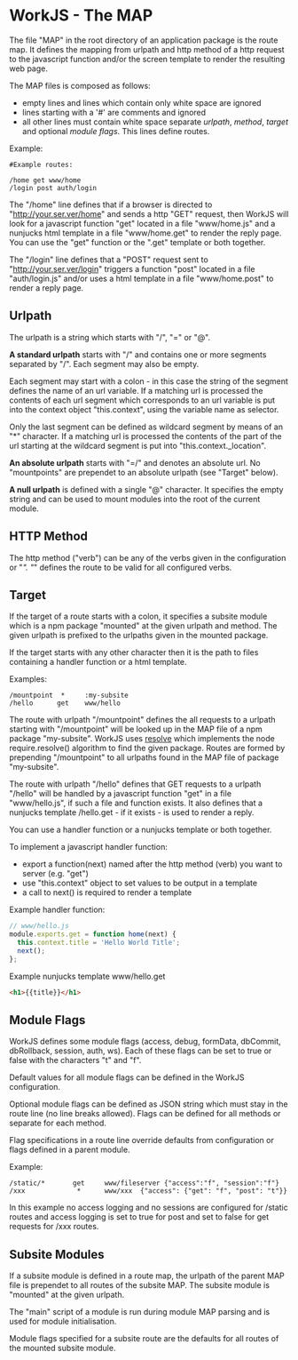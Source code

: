 # WorkJS - The MAP

The file "MAP" in the root directory of an application package is the route map. 
It defines the mapping from urlpath and http method of a http request 
to the javascript function and/or the screen template to render the resulting web page.

The MAP files is composed as follows:

* empty lines and lines which contain only white space are ignored
* lines starting with a '#' are comments and ignored
* all other lines must contain white space separate *urlpath*, *method*, *target*
and optional *module flags*. This lines define routes.

Example:
~~~nohighlight
#Example routes:

/home get www/home
/login post auth/login
~~~
   
The "/home" line defines that if a browser is directed to "http://your.ser.ver/home"
and sends a http "GET" request, then WorkJS will look for a javascript
function "get" located in a file "www/home.js" and a nunjucks html template in a file
"www/home.get" to render the reply page. You can use the "get" function or
the ".get" template or both together.

The "/login" line defines that a "POST" request sent to "http://your.ser.ver/login"
triggers a function "post" located in a file "auth/login.js" and/or uses a html template
in a file "www/home.post" to render a reply page.

## Urlpath
The urlpath is a string which starts with "/", "=" or "@".

**A standard urlpath** starts with "/" and contains one or more segments separated by "/".
Each segment may also be empty.

Each segment may start with a colon - in this case the string of the segment defines 
the name of an url variable. If a matching url is processed the contents of each
url segment which corresponds to an url variable is put into the context object "this.context", 
using the variable name as selector.

Only the last segment can be defined as wildcard segment by means of an "*" character.
If a matching url is processed the contents of the part of the url starting at the 
wildcard segment is put into "this.context._location".

**An absolute urlpath** starts with "=/" and denotes an absolute url.
No "mountpoints" are prependet to an absolute urlpath (see "Target" below).

**A null urlpath** is defined with a single "@" character.
It specifies the empty string and can be used to mount modules into the root of the current module.

## HTTP Method

The http method ("verb") can be any of the verbs given in the configuration or "*".
"*" defines the route to be valid for all configured verbs.

## Target

If the target of a route starts with a colon, it specifies a subsite module which is a 
npm package "mounted" at the given urlpath and method. The given urlpath is prefixed to the urlpaths 
given in the mounted package.

If the target starts with any other character then it is the path to files containing 
a handler function or a html template.

Examples:
~~~nohighlight
/mountpoint  *     :my-subsite
/hello      get    www/hello
~~~

The route with urlpath "/mountpoint" defines the all requests to a urlpath starting 
with "/mountpoint" will be looked up in the MAP file of a npm package "my-subsite".
WorkJS uses [resolve](https://www.npmjs.com/package/resolve) 
which implements the node require.resolve() algorithm
to find the given package.
Routes are formed by prepending "/mountpoint" to all urlpaths found in the MAP file 
of package "my-subsite".

The route with urlpath "/hello" defines that GET requests to a urlpath "/hello"
will be handled by a javascript function "get" in a file "www/hello.js", 
if such a file and function exists.
It also defines that a nunjucks template /hello.get - if it exists - is used 
to render a reply.

You can use a handler function or a nunjucks template or both together.

To implement a javascript handler function:

* export a function(next) named after the http method (verb) you want to server (e.g. "get")
* use "this.context" object to set values to be output in a template
* a call to next() is required to render a template

Example handler function:
~~~javascript
// www/hello.js
module.exports.get = function home(next) {
  this.context.title = 'Hello World Title';
  next();
};
~~~

Example nunjucks template www/hello.get
~~~html
<h1>{{title}}</h1>
~~~


## Module Flags

WorkJS defines some module flags (access, debug, formData, dbCommit, dbRollback, session, auth, ws).
Each of these flags can be set to true or false with the characters "t" and "f".

Default values for all module flags can be defined in the WorkJS configuration.

Optional module flags can be defined as JSON string which must stay in the route line (no line breaks allowed).
Flags can be defined for all methods or separate for each method.

Flag specifications in a route line override defaults from configuration or flags defined in a parent module.

Example:
~~~nohighlight
/static/*       get     www/fileserver {"access":"f", "session":"f"}
/xxx             *      www/xxx  {"access": {"get": "f", "post": "t"}}
~~~

In this example no access logging and no sessions are configured for /static routes and
access logging is set to true for post and set to false for get requests for /xxx routes.

## Subsite Modules

If a subsite module is defined in a route map, the urlpath of the parent MAP file
is prependet to all routes of the subsite MAP. The subsite module is "mounted" 
at the given urlpath.

The "main" script of a module is run during module MAP parsing and is used for module initialisation.

Module flags specified for a subsite route are the defaults for all routes of 
the mounted subsite module.
